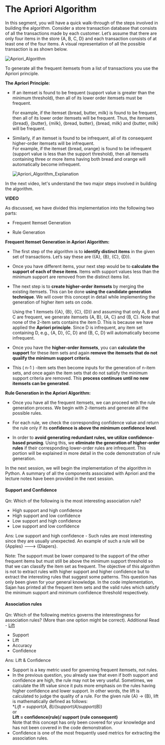 ﻿# The Apriori Algorithm

In this segment, you will have a quick walk-through of the steps involved in building the algorithm. Consider a store transaction database that consists of all the transactions made by each customer. Let’s assume that there are only four items in the store {A, B, C, D} and each transaction consists of at least one of the four items. A visual representation of all the possible transaction is as shown below.

![Apriori_Algorithm](https://i.ibb.co/J7QjCDp/Apriori-Algorithm.jpg)

To generate all the frequent itemsets from a list of transactions you use the Apriori principle.

**The Apriori Principle:**

- If an itemset is found to be frequent (support value is greater than the minimum threshold), then all of its lower order itemsets must be frequent.
  
  For example, if the itemset {bread, butter, milk} is found to be frequent, then all of its lower order itemsets will be frequent. Thus, the itemsets {bread}, {butter}, {milk}, {bread, butter}, {bread, milk} and {butter, milk} will be frequent.

- Similarly, if an itemset is found to be infrequent, all of its consequent higher-order itemsets will be infrequent.  
  For example, if the itemset {bread, orange} is found to be infrequent (support value is less than the support threshold), then all itemsets containing three or more items having both bread and orange will automatically become infrequent.
  
  ![Apriori_Algorithm_Explanation](https://i.ibb.co/fNXyC1W/Apriori-Algorithm-Explanation.jpg)

In the next video, let's understand the two major steps involved in building the algorithm.

**VIDEO**

As discussed, we have divided this implementation into the following two parts:

- Frequent Itemset Generation

- Rule Generation  

**Frequent Itemset Generation in Apriori Algorithm:**

- The first step of the algorithm is to  **identify distinct items**  in the given set of transactions. Let’s say these are ({A}, {B}, {C}, {D}).

- Once you have different items, your next step would be to  **calculate the support of each of these items**. Items with support values less than the minimum support are removed from the distinct items list.

- The next step is to  **create higher-order itemsets**  by merging the existing itemsets. This can be done  **using the candidate generation technique**. We will cover this concept in detail while implementing the generation of higher item sets on code.
  
  Using the 1 itemsets ({A}, {B}, {C}, {D}) and assuming that only A, B and C are frequent, we generate itemsets {A, B}, {A, C} and {B, C}. Note that none of the 2-item sets contains the item D. This is because we have applied the  **Apriori principle**. Since D is infrequent, any item set containing D, e.g., {A, D}, {C, D} and {B, C, D} will automatically become infrequent.

- Once you have the  **higher-order itemsets**, you can  **calculate the support**  for these item sets and again  **remove the itemsets that do not qualify the minimum support criteria**.

- This ( n-1 ) -item sets then become inputs for the generation of n-item sets, and once again the item sets that do not satisfy the minimum support criteria are removed. This  **process continues until no new itemsets can be generated**.

**Rule Generation in the Apriori Algorithm:**

- Once you have all the frequent itemsets, we can proceed with the rule generation process. We begin with 2-itemsets and generate all the possible rules.

- For each rule, we check the corresponding confidence value and return the rule only if its  **confidence is above the minimum confidence level**.

- In order to  **avoid generating redundant rules, we utilize confidence-based pruning**. Using this, we  **eliminate the generation of higher-order rules**  if their corresponding lower-order rules are infrequent. This portion will be explained in more detail in the code demonstration of rule generation.

In the next session, we will begin the implementation of the algorithm in Python. A summary of all the components associated with Apriori and the lecture notes have been provided in the next session.  

#### Support and Confidence

Qn: Which of the following is the most interesting association rule?  

- High support and high confidence
- High support and low confidence
- Low support and high confidence
- Low support and low confidence

Ans: Low support and high confidence - Such rules are most interesting since they are usually unexpected. An example of such a rule will be {Apples} ---> {Diapers}.

Note: The support must be lower compared to the support of the other frequent items but must still be above the minimum support threshold so that we can classify the item set as frequent. The objective of this algorithm is not to extract rules with higher support and higher confidence but to extract the interesting rules that suggest some patterns. This question has only been given for your general knowledge. In the code implementation, Sajan has printed all the frequent item sets and the valid rules which satisfy the minimum support and minimum confidence threshold respectively.  

#### Association rules

Qn: Which of the following metrics governs the interestingness for association rules? (More than one option might be correct). Additional Read -  [Lift](https://en.wikipedia.org/wiki/Lift_(data_mining)#:~:text=In%20data%20mining%20and%20association,a%20random%20choice%20targeting%20model.)

- Support
- Lift
- Accuracy
- Confidence

Ans: Lift & Confidence

- Support is a key metric used for governing frequent itemsets, not rules.
- In the previous question, you already saw that even if both support and confidence are high, the rule may not be very useful. Sometimes, we calculate the lift value since it puts more emphasis on the rules having higher confidence and lower support. In other words, the lift is calculated to judge the quality of a rule.
  For the given rule {A} → {B}, lift is mathematically defined as follows:  
  **Lift = support(A, B)/(support(A)*support(B))**  
  or  
  **Lift = confidence(rule)/ support (rule consequent)**  
  Note that this concept has only been covered for your knowledge and has not been covered in the code demonstration.
- Confidence is one of the most frequently used metrics for extracting the association rules.
